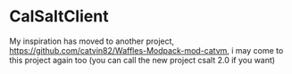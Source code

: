 # CalSaltClient
My inspiration has moved to another project, https://github.com/catvin82/Waffles-Modpack-mod-catvm, i may come to this project again too (you can call the new project csalt 2.0 if you want)
